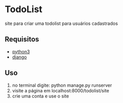 # TodoList

site para criar uma todolist para usuários cadastrados


## Requisitos

- [python3](https://www.python.org/downloads/)
- [django](https://www.djangoproject.com/)

## Uso
1. no terminal digite: python manage.py runserver
2. visite a página em localhost:8000/todolist/site
3. crie uma conta e use o site

